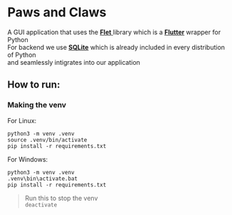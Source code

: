 # Paws and Claws

A GUI application that uses the <a href="https://flet.dev/"> **Flet** </a> library which is a <a href="https://flutter.dev/">**Flutter**</a> wrapper for Python\
For backend we use <a href="https://www.sqlite.org/">**SQLite**</a> which is already included in every distribution of Python\
and seamlessly intigrates into our application

## How to run:

### Making the venv

For Linux:

```
python3 -m venv .venv
source .venv/bin/activate
pip install -r requirements.txt
```

For Windows:

```
python3 -m venv .venv
.venv\bin\activate.bat
pip install -r requirements.txt
```

> Run this to stop the venv\
> `deactivate`
